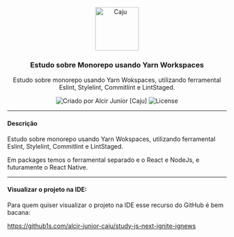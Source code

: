 <!-- Info Header -->
<div align="center">
  <img alt="Caju" src="https://www.cajucomunica.com.br/logo-caju.png" width="100px" />

### Estudo sobre Monorepo usando Yarn Workspaces

Estudo sobre monorepo usando Yarn Wokspaces, utilizando ferramental Eslint, Stylelint, Commitlint e LintStaged.

  <div align="center">
  <img alt="Criado por Alcir Junior [Caju]" src="https://img.shields.io/badge/criado%20por-Alcir Junior [Caju]-%23f08700">
  <img alt="License" src="https://img.shields.io/badge/license-MIT-%23f08700">
  </div>
 </div>

---

#### Descrição

Estudo sobre monorepo usando Yarn Wokspaces, utilizando ferramental Eslint, Stylelint, Commitlint e LintStaged.

Em packages temos o ferramental separado e o React e NodeJs, e futuramente o React Native.

---

#### Visualizar o projeto na IDE:

Para quem quiser visualizar o projeto na IDE esse recurso do GitHub é bem bacana:

https://github1s.com/alcir-junior-caju/study-js-next-ignite-ignews

